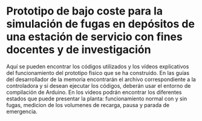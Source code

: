 # Prototipo de bajo coste para la simulación de fugas en depósitos de una estación de servicio con fines docentes y de investigación
Aquí se pueden encontrar los códigos utilizados y los vídeos explicativos del funcionamiento del prototipo fisico que se ha construido. En las guías del desarrollador de la memoria encontrarán el archivo correspondiente a la controladora y si desean ejecutar los códigos, deberán usar el entorno de compilación de Arduino. En los videos podrán encontrar los diferentes estados que puede presentar la planta: funcionamiento normal con y sin fugas, medicion de los volumenes de recarga, pausa y parada de emergencia.
